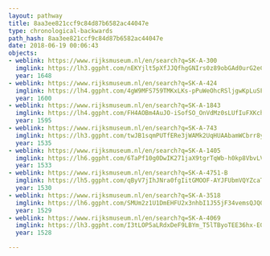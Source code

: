 ```yaml
---
layout: pathway
title: 8aa3ee821ccf9c84d87b6582ac44047e
type: chronological-backwards
path_hash: 8aa3ee821ccf9c84d87b6582ac44047e
date: 2018-06-19 00:06:43
objects:
- weblink: https://www.rijksmuseum.nl/en/search?q=SK-A-300
  imglink: https://lh3.ggpht.com/nEKYjlt5pXfJJQfhgGNIrs0z89obGAd0urG2eCsV3RNIuGCgTivuyO2nAt8NtPjeG8n0rvthaKrAwZgpIRfPMorfyB0=s200
  year: 1648
- weblink: https://www.rijksmuseum.nl/en/search?q=SK-A-424
  imglink: https://lh4.ggpht.com/4gW9MFS759TMKxLKs-pPuWeOhcRSljgwKpLuSFng-4NOHYDkrRGMNmFJCfKtnwT_dN32_EyxIOo0dCrksJ_T3QTP9hU=s200
  year: 1600
- weblink: https://www.rijksmuseum.nl/en/search?q=SK-A-1843
  imglink: https://lh4.ggpht.com/FH4AOBm4AuJO-iSofSO_OnVdMz0sLUfIuFXKchKS8iLNoOrpCctf28WfH7v8Uf-w3AyQ5-XGZKnyGwLBb_m59JT5iw=s200
  year: 1595
- weblink: https://www.rijksmuseum.nl/en/search?q=SK-A-743
  imglink: https://lh3.ggpht.com/twJB1sqmPUTfERe3jWAMk2UqHUAAbamWCbrr8yuaeR-6DMvTUtbN61Z4Uj27e4pa75aHYHjXNJy7X3PDxFQwJxMv0oU=s200
  year: 1535
- weblink: https://www.rijksmuseum.nl/en/search?q=SK-A-1405
  imglink: https://lh6.ggpht.com/6TaPf10g0DwIK271jaX9tgrTqWb-h0kp8VbvLVNkSvFqxeyi289j827c9XSj_q2mk4K2HCyhPZ6frcwgh64XbNAk2Q=s200
  year: 1533
- weblink: https://www.rijksmuseum.nl/en/search?q=SK-A-4751-B
  imglink: https://lh5.ggpht.com/qByV7jIhJNra0fgIitGMOOF-AYJFUbmVQYZcaTIw90Nh2_Wh0J_BpClECYNzDqB-nso8seN-f_roY01zs5OL7Blxog=s200
  year: 1530
- weblink: https://www.rijksmuseum.nl/en/search?q=SK-A-3518
  imglink: https://lh6.ggpht.com/SMUm2z1U1DmEHFU2x3nhbI1J55jF34vemsQJQ0vfI7AJGpAuSl_WThwsBliAgIKTBp5rbdbxnl8SQec5gM2J9wsGmd4=s200
  year: 1529
- weblink: https://www.rijksmuseum.nl/en/search?q=SK-A-4069
  imglink: https://lh3.ggpht.com/I3tLOP5aLRdxDeF9LBYm_T5lTByoTEE36hx-EGeVmDpvXH7QAANlvIFh7Rxspei9-PrB841GPlwr3rpfq5t5xPXbzfLH=s200
  year: 1528

---
```

